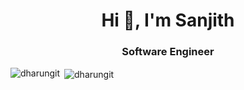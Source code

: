 <h1 align="center">Hi 👋, I'm Sanjith</h1>
<h3 align="center">Software Engineer</h3>


<p><img align="left" src="https://github-readme-stats.vercel.app/api/top-langs?username=devsanjithm&show_icons=true&locale=en&layout=compact" alt="dharungit" /></p>

<p>&nbsp;<img align="center" src="https://github-readme-stats.vercel.app/api?username=devsanjithm&show_icons=true&locale=en" alt="dharungit" /></p>
